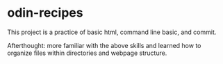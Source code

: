 # odin-recipes

This project is a practice of basic html, command line basic, and commit.

Afterthought: more familiar with the above skills and learned how to organize files within directories and webpage structure.
